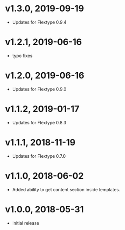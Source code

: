 # v1.3.0, 2019-09-19
* Updates for Flextype 0.9.4

# v1.2.1, 2019-06-16
* typo fixes

# v1.2.0, 2019-06-16
* Updates for Flextype 0.9.0

# v1.1.2, 2019-01-17
* Updates for Flextype 0.8.3

# v1.1.1, 2018-11-19
* Updates for Flextype 0.7.0

# v1.1.0, 2018-06-02
* Added ability to get content section inside templates.

# v1.0.0, 2018-05-31
* Initial release
